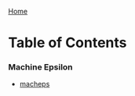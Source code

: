 <a href="https://philipnelson5.github.io">Home</a>
# Table of Contents

### Machine Epsilon
- [macheps](https://philipnelson5.github.io/class-projects/MATH5620_NumericalSolutionsOfDifferentialEquations/machineEpsilon/manual)
